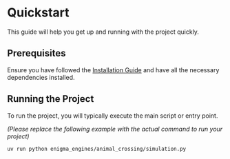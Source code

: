 # Quickstart

This guide will help you get up and running with the project quickly.

## Prerequisites

Ensure you have followed the [Installation Guide](installation.md) and have all the necessary dependencies installed.

## Running the Project

To run the project, you will typically execute the main script or entry point. 

*(Please replace the following example with the actual command to run your project)*

```bash
uv run python enigma_engines/animal_crossing/simulation.py
```
